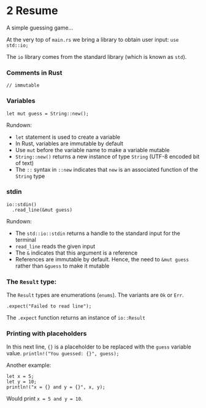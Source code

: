 # 2 Resume

A simple guessing game...

At the very top of `main.rs` we bring a library to obtain user input:
`use std::io;`

The `io` library comes from the standard library (which is known as `std`).

### Comments in Rust
`// immutable`

### Variables

`let mut guess = String::new();`

Rundown:
- `let` statement is used to create a variable
- In Rust, variables are immutable by default
- Use `mut` before the variable name to make a variable mutable
- `String::new()` returns a new instance of type `String` (UTF-8 encoded bit of text)
- The `::` syntax in `::new` indicates that `new` is an associated function of the `String` type


### stdin
```
io::stdin()
  .read_line(&mut guess)
```

Rundown:
- The `std::io::stdin` returns a handle to the standard input for the terminal
- `read_line` reads the given input
- The `&` indicates that this argument is a reference
- References are immutable by default. Hence, the need to `&mut guess` rather than `&guess` to make it mutable

### The `Result` type:
The `Result` types are enumerations (`enums`). The variants are `Ok` or `Err`.

```
.expect("Failed to read line");
```

The `.expect` function returns an instance of `io::Result`

### Printing with placeholders
In this next line, `{}` is a placeholder to be replaced with the `guess` variable value.
`println!("You guessed: {}", guess);`

Another example:
```
let x = 5;
let y = 10;
println!("x = {} and y = {}", x, y);
```
Would print `x = 5 and y = 10`.
